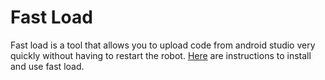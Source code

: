 # Fast Load

Fast load is a tool that allows you to upload code from android studio very quickly without having to restart the robot. [Here](https://gist.github.com/MatthewOates36/1e38452236dc9f145c3a6b2addfb418f) are instructions to install and use fast load.